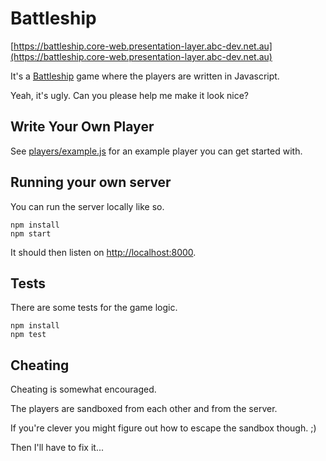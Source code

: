 # Battleship

[https://battleship.core-web.presentation-layer.abc-dev.net.au](https://battleship.core-web.presentation-layer.abc-dev.net.au)

It's a [Battleship](<https://en.wikipedia.org/wiki/Battleship_(game)>) game
where the players are written in Javascript.

Yeah, it's ugly. Can you please help me make it look nice?

## Write Your Own Player

See [players/example.js](players/example.js) for an example player you can get
started with.

## Running your own server

You can run the server locally like so.

```
npm install
npm start
```

It should then listen on [http://localhost:8000](http://localhost:8000).

## Tests

There are some tests for the game logic.

```
npm install
npm test
```

## Cheating

Cheating is somewhat encouraged.

The players are sandboxed from each other and from the server.

If you're clever you might figure out how to escape the sandbox though. ;)

Then I'll have to fix it...
